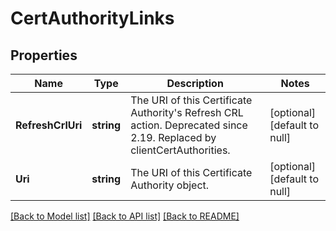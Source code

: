 # CertAuthorityLinks

## Properties
Name | Type | Description | Notes
------------ | ------------- | ------------- | -------------
**RefreshCrlUri** | **string** | The URI of this Certificate Authority&#x27;s Refresh CRL action. Deprecated since 2.19. Replaced by clientCertAuthorities. | [optional] [default to null]
**Uri** | **string** | The URI of this Certificate Authority object. | [optional] [default to null]

[[Back to Model list]](../README.md#documentation-for-models) [[Back to API list]](../README.md#documentation-for-api-endpoints) [[Back to README]](../README.md)

